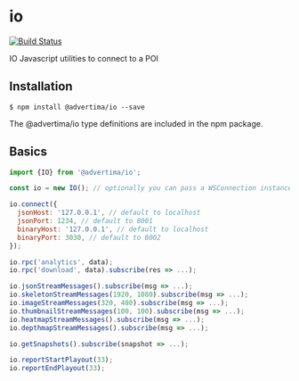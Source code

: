# io

[![Build Status](https://travis-ci.org/advertima/io.svg?branch=development)](https://travis-ci.org/advertima/io)

IO Javascript utilities to connect to a POI

## Installation

```
$ npm install @advertima/io --save
```
The @advertima/io type definitions are included in the npm package.



## Basics

```js
import {IO} from '@advertima/io';

const io = new IO(); // optionally you can pass a WSConnection instance. By default it will use an instance of TecWSConnection

io.connect({
  jsonHost: '127.0.0.1', // default to localhost
  jsonPort: 1234, // default to 8001
  binaryHost: '127.0.0.1', // default to localhost
  binaryPort: 3030, // default to 8002
});

io.rpc('analytics', data);
io.rpc('download', data).subscribe(res => ...);

io.jsonStreamMessages().subscribe(msg => ...);
io.skeletonStreamMessages(1920, 1080).subscribe(msg => ...);
io.imageStreamMessages(320, 480).subscribe(msg => ...);
io.thumbnailStreamMessages(100, 100).subscribe(msg => ...);
io.heatmapStreamMessages().subscribe(msg => ...);
io.depthmapStreamMessages().subscribe(msg => ...);

io.getSnapshots().subscribe(snapshot => ...);

io.reportStartPlayout(33);
io.reportEndPlayout(33);
```
